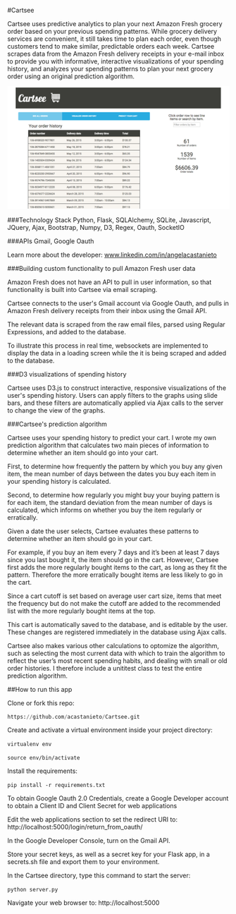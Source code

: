 #Cartsee

Cartsee uses predictive analytics to plan your next Amazon Fresh grocery order based on your previous spending patterns.  While grocery delivery services are convenient, it still takes time to plan each order, even though customers tend to make similar, predictable orders each week.  Cartsee scrapes data from the Amazon Fresh delivery receipts in your e-mail inbox to provide you with informative, interactive visualizations of your spending history, and analyzes your spending patterns to plan your next grocery order using an original prediction algorithm.  

![alt text](https://github.com/acastanieto/assets/blob/master/cartsee_orders.png "Cartsee orders page")

###Technology Stack
Python, Flask, SQLAlchemy, SQLite, Javascript, JQuery, Ajax, Bootstrap, Numpy, D3, Regex, Oauth, SocketIO

###APIs
Gmail, Google Oauth

Learn more about the developer:  www.linkedin.com/in/angelacastanieto


###Building custom functionality to pull Amazon Fresh user data

Amazon Fresh does not have an API to pull in user information, so that functionality is built into Cartsee via email scraping.

Cartsee connects to the user's Gmail account via Google Oauth, and pulls in Amazon Fresh delivery receipts from their inbox using the Gmail API.  

The relevant data is scraped from the raw email files, parsed using Regular Expressions, and added to the database.

To illustrate this process in real time, websockets are implemented to display the data in a loading screen while the it is being scraped and added to the database.


###D3 visualizations of spending history

Cartsee uses D3.js to construct interactive, responsive visualizations of the user's spending history.  Users can apply filters to the graphs using slide bars, and these filters are automatically applied via Ajax calls to the server to change the view of the graphs.  

###Cartsee's prediction algorithm

Cartsee uses your spending history to predict your cart.  I wrote my own prediction algorithm that calculates two main pieces of information to determine whether an item should go into your cart.  

First, to determine how frequently the pattern by which you buy any given item, the mean number of days between the dates you buy each item in your spending history is calculated.

Second, to determine how regularly you might buy your buying pattern is for each item, the standard deviation from the mean number of days is calculated, which informs on whether you buy the item regularly or erratically.  

Given a date the user selects, Cartsee evaluates these patterns to determine whether an item should go in your cart.  

For example, if you buy an item every 7 days and it’s been at least 7 days since you last bought it, the item should go in the cart.  However, Cartsee first adds the more regularly bought items to the cart, as long as they fit the pattern. Therefore the more erratically bought items are less likely to go in the cart.  

Since a cart cutoff is set based on average user cart size, items that meet the frequency but do not make the cutoff are added to the recommended list with the more regularly bought items at the top.

This cart is automatically saved to the database, and is editable by the user.  These changes are registered immediately in the database using Ajax calls.  

Cartsee also makes various other calculations to optomize the algorithm, such as selecting the most current data with which to train the algorithm to reflect the user’s most recent spending habits, and dealing with small or old order histories.  I therefore include a unititest class to test the entire prediction algorithm.  

##How to run this app

Clone or fork this repo:
```python
https://github.com/acastanieto/Cartsee.git
```

Create and activate a virtual environment inside your project directory:

`virtualenv env`

`source env/bin/activate`

Install the requirements:

`pip install -r requirements.txt`

To obtain Google Oauth 2.0 Credentials, create a Google Developer account to obtain a Client ID and Client Secret for web applications 

Edit the web applications section to set the redirect URI to: http://localhost:5000/login/return_from_oauth/

In the Google Developer Console, turn on the Gmail API.

Store your secret keys, as well as a secret key for your Flask app, in a secrets.sh file and export them to your environment.  

In the Cartsee directory, type this command to start the server:

`python server.py`

Navigate your web browser to: http://localhost:5000
